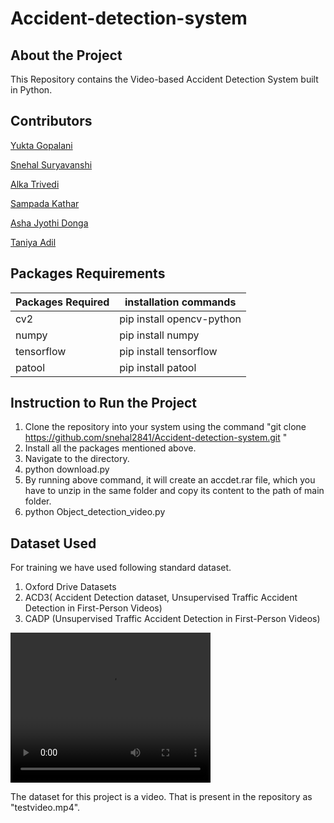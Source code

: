 # Accident-detection-system

## About the Project
This Repository contains the Video-based Accident Detection System built in Python.

## Contributors
[Yukta Gopalani](https://github.com/yuktagopalani)

[Snehal Suryavanshi](https://github.com/snehal2841)

[Alka Trivedi](https://github.com/alkatrivedi)

[Sampada Kathar](https://github.com/AlacritousCreature)

[Asha Jyothi Donga](https://github.com/asha24102001)

[Taniya Adil](https://github.com/Taniya0501)

## Packages Requirements
| Packages Required      | installation commands       |
| -------------| ------------- |
| cv2          | pip install opencv-python
| numpy        | pip install numpy  |
| tensorflow   | pip install tensorflow|
| patool       | pip install patool|

## Instruction to Run the Project
1. Clone the repository into your system using the command "git clone https://github.com/snehal2841/Accident-detection-system.git "
2. Install all the packages mentioned above.
3. Navigate to the directory.
4. python download.py
5. By running above command, it will create an accdet.rar file, which you have to unzip in the same folder and copy its content to the path of main folder. 
6. python Object_detection_video.py

## Dataset Used 

For training we have used following standard dataset.
1) Oxford Drive Datasets
2) ACD3( Accident Detection dataset, Unsupervised Traffic Accident Detection in First-Person Videos)
3) CADP (Unsupervised Traffic Accident Detection in First-Person Videos)

<video width="320" height="240" controls>
  <source src="demovideo.mp4" type="video/mp4">
</video>

The dataset for this project is a video. That is present in the repository as "testvideo.mp4".
